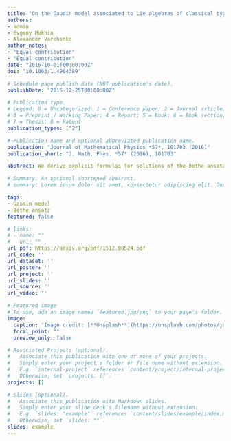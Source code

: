 ```yaml
---
title: "On the Gaudin model associated to Lie algebras of classical types"
authors:
- admin
- Evgeny Mukhin
- Alexander Varchenko
author_notes:
- "Equal contribution"
- "Equal contribution"
date: "2016-10-01T00:00:00Z"
doi: "10.1063/1.4964389"

# Schedule page publish date (NOT publication's date).
publishDate: "2015-12-25T00:00:00Z"

# Publication type.
# Legend: 0 = Uncategorized; 1 = Conference paper; 2 = Journal article;
# 3 = Preprint / Working Paper; 4 = Report; 5 = Book; 6 = Book section;
# 7 = Thesis; 8 = Patent
publication_types: ["2"]

# Publication name and optional abbreviated publication name.
publication: "Journal of Mathematical Physics *57*, 101703 (2016)"
publication_short: "J. Math. Phys. *57* (2016), 101703"

abstract: We derive explicit formulas for solutions of the Bethe ansatz equations of the Gaudin model associated to the tensor product of one arbitrary finite-dimensional irreducible module and one vector representation for all simple Lie algebras of classical type. We use this result to show that the Bethe ansatz is complete in any tensor product where all but one factor are vector representations and the evaluation parameters are generic.

# Summary. An optional shortened abstract.
# summary: Lorem ipsum dolor sit amet, consectetur adipiscing elit. Duis posuere tellus ac convallis placerat. Proin tincidunt magna sed ex sollicitudin condimentum.

tags:
- Gaudin model
- Bethe ansatz
featured: false

# links:
# - name: ""
#   url: ""
url_pdf: https://arxiv.org/pdf/1512.08524.pdf
url_code: ''
url_dataset: ''
url_poster: ''
url_project: ''
url_slides: ''
url_source: ''
url_video: ''

# Featured image
# To use, add an image named `featured.jpg/png` to your page's folder. 
image:
  caption: 'Image credit: [**Unsplash**](https://unsplash.com/photos/jdD8gXaTZsc)'
  focal_point: ""
  preview_only: false

# Associated Projects (optional).
#   Associate this publication with one or more of your projects.
#   Simply enter your project's folder or file name without extension.
#   E.g. `internal-project` references `content/project/internal-project/index.md`.
#   Otherwise, set `projects: []`.
projects: []

# Slides (optional).
#   Associate this publication with Markdown slides.
#   Simply enter your slide deck's filename without extension.
#   E.g. `slides: "example"` references `content/slides/example/index.md`.
#   Otherwise, set `slides: ""`.
slides: example
---
```


